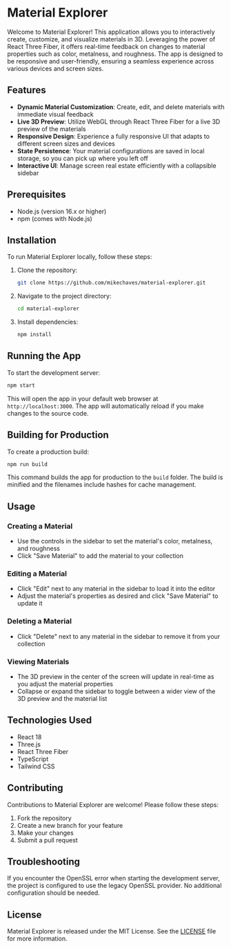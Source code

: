 # Material Explorer

Welcome to Material Explorer! This application allows you to interactively create, customize, and visualize materials in 3D. Leveraging the power of React Three Fiber, it offers real-time feedback on changes to material properties such as color, metalness, and roughness. The app is designed to be responsive and user-friendly, ensuring a seamless experience across various devices and screen sizes.

## Features

* **Dynamic Material Customization**: Create, edit, and delete materials with immediate visual feedback
* **Live 3D Preview**: Utilize WebGL through React Three Fiber for a live 3D preview of the materials
* **Responsive Design**: Experience a fully responsive UI that adapts to different screen sizes and devices
* **State Persistence**: Your material configurations are saved in local storage, so you can pick up where you left off
* **Interactive UI**: Manage screen real estate efficiently with a collapsible sidebar

## Prerequisites

- Node.js (version 16.x or higher)
- npm (comes with Node.js)

## Installation

To run Material Explorer locally, follow these steps:

1. Clone the repository:
   ```bash
   git clone https://github.com/mikechaves/material-explorer.git
   ```

2. Navigate to the project directory:
   ```bash
   cd material-explorer
   ```

3. Install dependencies:
   ```bash
   npm install
   ```

## Running the App

To start the development server:

```bash
npm start
```

This will open the app in your default web browser at `http://localhost:3000`. The app will automatically reload if you make changes to the source code.

## Building for Production

To create a production build:

```bash
npm run build
```

This command builds the app for production to the `build` folder. The build is minified and the filenames include hashes for cache management.

## Usage

### Creating a Material
- Use the controls in the sidebar to set the material's color, metalness, and roughness
- Click "Save Material" to add the material to your collection

### Editing a Material
- Click "Edit" next to any material in the sidebar to load it into the editor
- Adjust the material's properties as desired and click "Save Material" to update it

### Deleting a Material
- Click "Delete" next to any material in the sidebar to remove it from your collection

### Viewing Materials
- The 3D preview in the center of the screen will update in real-time as you adjust the material properties
- Collapse or expand the sidebar to toggle between a wider view of the 3D preview and the material list

## Technologies Used

- React 18
- Three.js
- React Three Fiber
- TypeScript
- Tailwind CSS

## Contributing

Contributions to Material Explorer are welcome! Please follow these steps:

1. Fork the repository
2. Create a new branch for your feature
3. Make your changes
4. Submit a pull request

## Troubleshooting

If you encounter the OpenSSL error when starting the development server, the project is configured to use the legacy OpenSSL provider. No additional configuration should be needed.

## License

Material Explorer is released under the MIT License. See the [LICENSE](LICENSE) file for more information.
